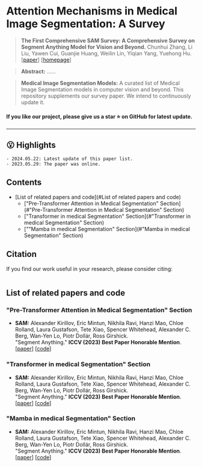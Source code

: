 # Attention Mechanisms in Medical Image Segmentation: A Survey

> **The First Comprehensive SAM Survey: A Comprehensive Survey on Segment Anything Model for Vision and Beyond.** Chunhui Zhang, Li Liu, Yawen Cui, Guanjie Huang, Weilin Lin, Yiqian Yang, Yuehong Hu. [[paper]([https://arxiv.org/abs/2305.08196](https://arxiv.org/abs/2305.17937))] [[homepage](https://github.com/Ammexm/Medical-Image-Segmentation)]

> **<p align="justify"> Abstract:** *......* </p>


> **Medical Image Segmentation Models:** A curated list of Medical Image Segmentation models in computer vision and beyond. This repository supplements our survey paper. We intend to continuously update it.
#### If you like our project, please give us a star ⭐ on GitHub for latest update.
____

## 😮 Highlights
```
- 2024.05.22: Latest update of this paper list.
- 2023.05.29: The paper was online.
```
## Contents
- [List of related papers and code](#List of related papers and code) 
  - ["Pre-Transformer Attention in Medical Segmentation" Section](#"Pre-Transformer Attention in Medical Segmentation" Section)
  - ["Transformer in medical Segmentation" Section](#"Transformer in medical Segmentation" Section)
  - [""Mamba in medical Segmentation" Section](#"Mamba in medical Segmentation" Section)
## Citation

If you find our work useful in your research, please consider citing:
```

```

## List of related papers and code
### "Pre-Transformer Attention in Medical Segmentation" Section
- **SAM:** Alexander Kirillov, Eric Mintun, Nikhila Ravi, Hanzi Mao, Chloe Rolland, Laura Gustafson, Tete Xiao, Spencer Whitehead, Alexander C. Berg, Wan-Yen Lo, Piotr Dollár, Ross Girshick.<br />
  "Segment Anything." **ICCV (2023) Best Paper Honorable Mention**.
  [[paper](https://arxiv.org/abs/2304.02643)] 
  [[code](https://github.com/facebookresearch/segment-anything)]

### "Transformer in medical Segmentation" Section
- **SAM:** Alexander Kirillov, Eric Mintun, Nikhila Ravi, Hanzi Mao, Chloe Rolland, Laura Gustafson, Tete Xiao, Spencer Whitehead, Alexander C. Berg, Wan-Yen Lo, Piotr Dollár, Ross Girshick.<br />
  "Segment Anything." **ICCV (2023) Best Paper Honorable Mention**.
  [[paper](https://arxiv.org/abs/2304.02643)] 
  [[code](https://github.com/facebookresearch/segment-anything)]

### "Mamba in medical Segmentation" Section
- **SAM:** Alexander Kirillov, Eric Mintun, Nikhila Ravi, Hanzi Mao, Chloe Rolland, Laura Gustafson, Tete Xiao, Spencer Whitehead, Alexander C. Berg, Wan-Yen Lo, Piotr Dollár, Ross Girshick.<br />
  "Segment Anything." **ICCV (2023) Best Paper Honorable Mention**.
  [[paper](https://arxiv.org/abs/2304.02643)] 
  [[code](https://github.com/facebookresearch/segment-anything)]

  
